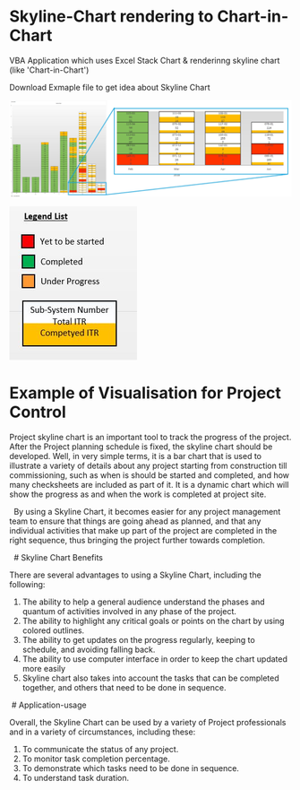 # Skyline-Chart rendering to Chart-in-Chart
VBA Application which uses Excel Stack Chart &amp; renderinng skyline chart (like 'Chart-in-Chart')

Download Exmaple file to get idea about Skyline Chart

![Chart-in-Chart](https://github.com/apanasara/skyline-chart/blob/master/Chart-in-Chart.jpg)

![Legend List](https://github.com/apanasara/skyline-chart/blob/master/Legend%20List.JPG)

# Example of Visualisation for Project Control

Project skyline chart is an important tool to track the progress of the project. After the Project planning schedule is
fixed, the skyline chart should be developed. Well, in very simple terms, it is a bar chart that is used to illustrate a variety of details about any project starting from construction till commissioning, such as when is should be started and completed, and how many checksheets are included as part of it. It is a dynamic chart which will show the progress as and when the work is completed at project site.

 
By using a Skyline Chart, it becomes easier for any project management team to ensure that things are going ahead as planned, and that any individual activities that make up part of the project are completed in the right sequence, thus bringing the project further towards completion.

  # Skyline Chart Benefits
 
There are several advantages to using a Skyline Chart, including the following:

1. The ability to help a general audience understand the phases and quantum of
activities involved in any phase of the project.
2. The ability to highlight any critical goals or points on the chart by using colored
outlines.
3. The ability to get updates on the progress regularly, keeping to schedule, and
avoiding falling back.
4. The ability to use computer interface in order to keep the chart updated more
easily
5. Skyline chart also takes into account the tasks that can be completed together, and
others that need to be done in sequence.

 # Application-usage

Overall, the Skyline Chart can be used by a variety of Project professionals and in a variety of circumstances, including
these:

1. To communicate the status of any project.
2. To monitor task completion percentage.
3. To demonstrate which tasks need to be done in sequence.
4. To understand task duration.







